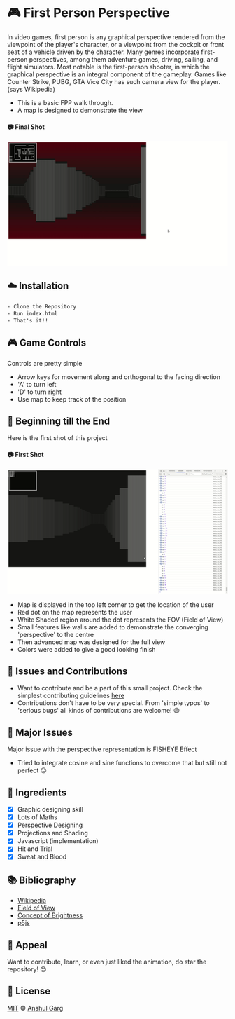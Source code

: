 # :video_game: First Person Perspective

In video games, first person is any graphical perspective rendered from the viewpoint of the player's character, or a viewpoint from the cockpit or front seat of a vehicle driven by the character. Many genres incorporate first-person perspectives, among them adventure games, driving, sailing, and flight simulators. Most notable is the first-person shooter, in which the graphical perspective is an integral component of the gameplay.
Games like Counter Strike, PUBG, GTA Vice City has such camera view for the player. (says Wikipedia)

- This is a basic FPP walk through.
- A map is designed to demonstrate the view

#### :camera: Final Shot

![GIF](https://github.com/garganshul108/first-person-perspective/blob/master/gif-and-screencasts/FPP_second_shot.gif)

## :cloud: Installation

```shell
- Clone the Repository
- Run index.html
- That's it!!
```

## :video_game: Game Controls

Controls are pretty simple

- Arrow keys for movement along and orthogonal to the facing direction
- 'A' to turn left
- 'D' to turn right
- Use map to keep track of the position

## :beginner: Beginning till the End

Here is the first shot of this project

#### :camera: First Shot

![GIF](https://github.com/garganshul108/first-person-perspective/blob/master/gif-and-screencasts/FPP_First_SHOT.gif)

- Map is displayed in the top left corner to get the location of the user
- Red dot on the map represents the user
- White Shaded region around the dot represents the FOV (Field of View)
- Small features like walls are added to demonstrate the converging 'perspective' to the centre
- Then advanced map was designed for the full view
- Colors were added to give a good looking finish

## :star2: Issues and Contributions
- Want to contribute and be a part of this small project. Check the simplest contributing guidelines [here](https://github.com/garganshul108/first-person-perspective/blob/master/CONTRIBUTING.md)
- Contributions don't have to be very special. From 'simple typos' to 'serious bugs' all kinds of contributions are welcome! :smile:

## :hammer: Major Issues

Major issue with the perspective representation is FISHEYE Effect

- Tried to integrate cosine and sine functions to overcome that but still not perfect :neutral_face:

## :pushpin: Ingredients

- [x] Graphic designing skill
- [x] Lots of Maths
- [x] Perspective Designing
- [x] Projections and Shading
- [x] Javascript (implementation)
- [x] Hit and Trial
- [x] Sweat and Blood

## :books: Bibliography

- [Wikipedia](<https://en.wikipedia.org/wiki/First-person_(gaming)>)
- [Field of View](https://whatis.techtarget.com/definition/field-of-view-FOV)
- [Concept of Brightness](http://www.astronomy.ohio-state.edu/~pogge/Ast162/Unit1/bright.html)
- [p5js](https://p5js.org/reference/)

## :star2: Appeal

Want to contribute, learn, or even just liked the animation, do star the repository! :blush:

## :scroll: License

[MIT](https://github.com/garganshul108/first-person-perspective/blob/master/LICENSE) © [Anshul Garg](https://github.com/garganshul108)

